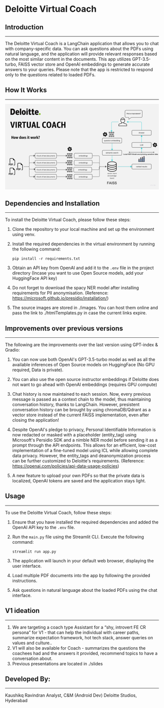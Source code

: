 # Deloitte Virtual Coach

## Introduction
------------
The Deloitte Virtual Coach is a LangChain application that allows you to chat with company-specific data. You can ask questions about the PDFs using natural language, and the application will provide relevant responses based on the most similar content in the documents. This app utilizes GPT-3.5-turbo, FAISS vector store and OpenAI embeddings to generate accurate answers to your queries. Please note that the app is restricted to respond only to the questions related to loaded PDFs.

## How It Works
------------

![Flow](./images/flow.png)

## Dependencies and Installation
----------------------------
To install the Deloitte Virtual Coach, please follow these steps:

1. Clone the repository to your local machine and set up the environment using venv.

2. Install the required dependencies in the virtual environment by running the following command:
   ```
   pip install -r requirements.txt
   ```

3. Obtain an API key from OpenAI and add it to the `.env` file in the project directory (Incase you want to use Open Source models, add your HuggingFace API key)

4. Do not forget to download the spacy NER model after installing requirements for PII anonymisation. 
(Reference: https://microsoft.github.io/presidio/installation/)

5. The source images are stored in ./images. You can host them online and pass the link to ./htmlTemplates.py in case the current links expire.

## Improvements over previous versions
----------------------------
The following are the improvements over the last version using GPT-index & Gradio:

1. You can now use both OpenAI's GPT-3.5-turbo model as well as all the available inferences of Open Source models on HuggingFace (No GPU required, Data is private). 

2. You can also use the open source instructor embeddings if Deloitte does not want to go ahead with OpenAI embeddings (requires GPU compute)

3. Chat history is now maintained to each session. Now, every previous message is passed as a context chain to the model, thus maintaining conversation history, thanks to LangChain. However, presistent conversation history can be brought by using chromaDB/Qdrant as a vector store instead of the current FAISS implementation, even after closing the application!

4. Despite OpenAI's pledge to privacy, Personal Identifiable Information is now redacted or masked with a placeholder (entity_tag) using Microsoft's Persidio SDK and a nimble NER model before sending it as a prompt through the API endpoints. This allows for an efficient, low-cost implementation of a fine-tuned model using ICL while allowing complete data privacy. However, the entity_tags and deanonymization process can be further customized to Deloitte's requirements. 
(Reference: https://openai.com/policies/api-data-usage-policies)

5. A new feature to upload your own PDFs so that the private data is localized, OpenAI tokens are saved and the application stays light.

## Usage
-----
To use the Deloitte Virtual Coach, follow these steps:

1. Ensure that you have installed the required dependencies and added the OpenAI API key to the `.env` file.

2. Run the `main.py` file using the Streamlit CLI. Execute the following command:
   ```
   streamlit run app.py
   ```

3. The application will launch in your default web browser, displaying the user interface.

4. Load multiple PDF documents into the app by following the provided instructions.

5. Ask questions in natural language about the loaded PDFs using the chat interface.

## V1 ideation
-----
1. We are targeting a coach type Assistant for a “shy, introvert FE CR persona” for V1 - that can help the individual with career paths, summarize expectation framework, hot tech stack, answer queries on values and culture..
2. V1 will also be available for Coach - summarizes the questions the coachees had and the answers it provided, recommend topics to have a conversation about.
3. Previous presentations are located in ./slides

## Developed By:
-----
Kaushikq Ravindran
Analyst, C&M (Android Dev)
Deloitte Studios, Hyderabad
